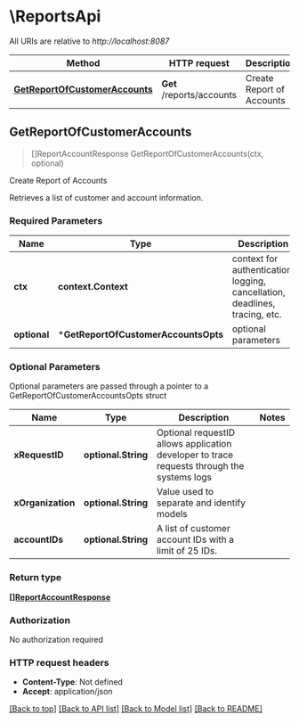 # \ReportsApi

All URIs are relative to *http://localhost:8087*

Method | HTTP request | Description
------------- | ------------- | -------------
[**GetReportOfCustomerAccounts**](ReportsApi.md#GetReportOfCustomerAccounts) | **Get** /reports/accounts | Create Report of Accounts



## GetReportOfCustomerAccounts

> []ReportAccountResponse GetReportOfCustomerAccounts(ctx, optional)

Create Report of Accounts

Retrieves a list of customer and account information.

### Required Parameters


Name | Type | Description  | Notes
------------- | ------------- | ------------- | -------------
**ctx** | **context.Context** | context for authentication, logging, cancellation, deadlines, tracing, etc.
 **optional** | ***GetReportOfCustomerAccountsOpts** | optional parameters | nil if no parameters

### Optional Parameters

Optional parameters are passed through a pointer to a GetReportOfCustomerAccountsOpts struct


Name | Type | Description  | Notes
------------- | ------------- | ------------- | -------------
 **xRequestID** | **optional.String**| Optional requestID allows application developer to trace requests through the systems logs | 
 **xOrganization** | **optional.String**| Value used to separate and identify models | 
 **accountIDs** | **optional.String**| A list of customer account IDs with a limit of 25 IDs. | 

### Return type

[**[]ReportAccountResponse**](ReportAccountResponse.md)

### Authorization

No authorization required

### HTTP request headers

- **Content-Type**: Not defined
- **Accept**: application/json

[[Back to top]](#) [[Back to API list]](../README.md#documentation-for-api-endpoints)
[[Back to Model list]](../README.md#documentation-for-models)
[[Back to README]](../README.md)

